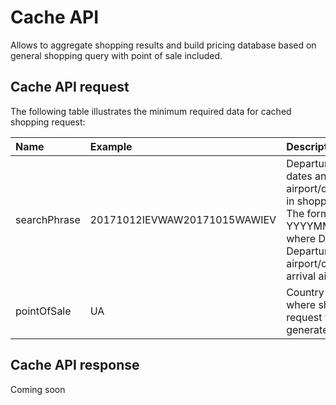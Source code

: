 # Cache API

Allows to aggregate shopping results and build pricing database based on general shopping query with point of sale included.

## Cache API request

The following table illustrates the minimum required data for cached shopping request:

| Name | Example | Description |
| :--- | :--- | :--- |
| searchPhrase | 20171012IEVWAW20171015WAWIEV | Departure and arrival dates and airport/city indicated in shopping request. The format is YYYYMMDDDEPARR, where DEP means Departure airport/city, ARR- arrival airport/city |
| pointOfSale | UA | Country ISO code where shopping request was generated. |

## Cache API response

Coming soon

